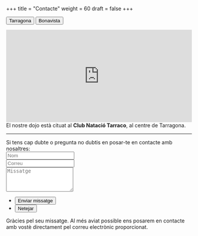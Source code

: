 +++
title = "Contacte"
weight = 60
draft = false
+++

<button id="button_tarraco" class="tablink active" onclick="openPage('tarraco')">Tarragona</button>
<button id="button_gembukai" class="tablink" onclick="openPage('gembukai')" id="defaultOpen">Bonavista</button>

<div id="gembukai" hidden>
	<iframe src="https://www.google.com/maps/embed?pb=!1m18!1m12!1m3!1d3005.796468965397!2d1.1900537508851787!3d41.117135920566426!2m3!1f0!2f0!3f0!3m2!1i1024!2i768!4f13.1!3m3!1m2!1s0x12a1578b3a8c4de7%3A0xdab6129bb668b585!2sGembu-Kai+Club+Esportiu!5e0!3m2!1ses!2ses!4v1522689375829" width="100%" height="250" frameborder="0" style="border:0" allowfullscreen></iframe>
També impartim classes al dojo <strong>Gembu-Kai Club Esportiu</strong>, a Bonavista.
</div>
<div id="tarraco">
	<iframe src="https://www.google.com/maps/embed?pb=!1m18!1m12!1m3!1d3005.6792101467636!2d1.2590779505723646!3d41.11969652040898!2m3!1f0!2f0!3f0!3m2!1i1024!2i768!4f13.1!3m3!1m2!1s0x12a3fcce6c64a441%3A0x60a18a1099324888!2sClub+de+Nataci%C3%B3+Tarraco!5e0!3m2!1sen!2ses!4v1519899702247" width="100%" height="250" frameborder="0" style="border:0" allowfullscreen></iframe>
	El nostre dojo està cituat al <strong>Club Natació Tarraco</strong>, al centre de Tarragona.
</div>
<hr>
<form id='contactform' method='post' action=''>
  Si tens cap dubte o pregunta no dubtis en posar-te en contacte amb nosaltres:
	<input type="hidden" name="_cc" id="_cc" />
	<div class="field half first">
		<input type="text" name="name" id="name" placeholder="Nom"/>
	</div>
	<div class="field half">
		<input type="email" id="email" name="email" placeholder="Correu">
	</div>
	<div class="field">
		<textarea name="message" id="message" rows="4" placeholder="Missatge"></textarea>
	</div>
	<ul class="actions">
		<li><input type="submit" value="Enviar missatge" class="special" /></li>
		<li><input type="reset" value="Netejar"></span></li>
	</ul>
	<input type="hidden" name="_next" value="?sent#formspree" />
	<input type="hidden" name="_subject" value="[WEB] - Consulta" />
	<input type="text" name="_gotcha" style="display:none" />
</form>
<span id="contactformsent">
  <p>Gràcies pel seu missatge. Al més aviat possible ens posarem en contacte amb vostè directament pel correu electrònic proporcionat.</p>
</span>

<script>
$(document).ready(function($) {
  var email_cc = window.atob("aW5mb2FjYWRpckBnbWFpbC5jb20=");
  $('#_cc').val(email_cc);
  var email_to = window.atob("anJzdGFycmFnb25hQGdtYWlsLmNvbQ==");
  $('#contactform').attr("action", "https://formspree.io/" + email_to);

  $(function(){
      if (window.location.search == "?sent") {
      	$('#contactform').hide();
      	$('#contactformsent').show();
      } else {
      	$('#contactformsent').hide();
      }
  });
});

function openPage(page) {
	switch(page){
		case 'tarraco':
			$('#gembukai').hide();
			$('#tarraco').show();
			$('#button_gembukai').removeClass('active');
			$('#button_tarraco').addClass('active');
			break;
		case 'gembukai':
			$('#tarraco').hide();
			$('#gembukai').show();
			$('#button_tarraco').removeClass('active');
			$('#button_gembukai').addClass('active');
			break;
	}
}
</script>
